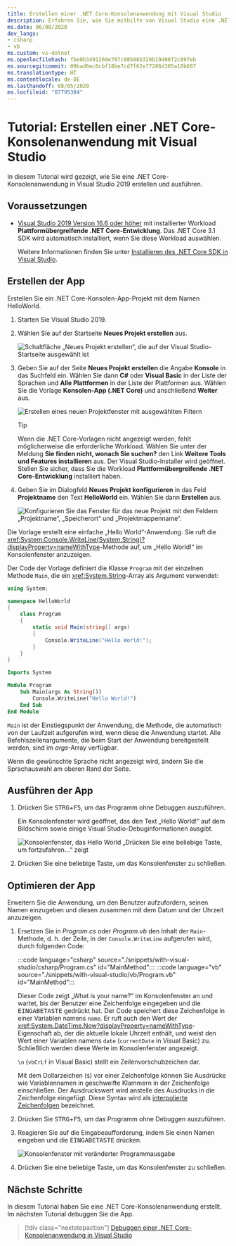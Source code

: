 ```yaml
---
title: Erstellen einer .NET Core-Konsolenanwendung mit Visual Studio
description: Erfahren Sie, wie Sie mithilfe von Visual Studio eine .NET-Konsolenanwendung mit C# oder Visual Basic erstellen.
ms.date: 06/08/2020
dev_langs:
- csharp
- vb
ms.custom: vs-dotnet
ms.openlocfilehash: fbe0b3491260e787c08b98b320b19408f2c897eb
ms.sourcegitcommit: 09bad6ec0cbf18be7cd7f62e77286d305a18b607
ms.translationtype: HT
ms.contentlocale: de-DE
ms.lasthandoff: 08/05/2020
ms.locfileid: "87795384"
---
```

# <a name="tutorial-create-a-net-core-console-application-using-visual-studio"></a>Tutorial: Erstellen einer .NET Core-Konsolenanwendung mit Visual Studio

In diesem Tutorial wird gezeigt, wie Sie eine .NET Core-Konsolenanwendung in Visual Studio 2019 erstellen und ausführen.

## <a name="prerequisites"></a>Voraussetzungen

- [Visual Studio 2019 Version 16.6 oder höher](https://visualstudio.microsoft.com/downloads/?utm_medium=microsoft&utm_source=docs.microsoft.com&utm_campaign=inline+link&utm_content=download+vs2019) mit installierter Workload **Plattformübergreifende .NET Core-Entwicklung**. Das .NET Core 3.1 SDK wird automatisch installiert, wenn Sie diese Workload auswählen.

  Weitere Informationen finden Sie unter [Installieren des .NET Core SDK in Visual Studio](../install/sdk.md?pivots=os-windows#install-with-visual-studio).

## <a name="create-the-app"></a>Erstellen der App

Erstellen Sie ein .NET Core-Konsolen-App-Projekt mit dem Namen HelloWorld.

1. Starten Sie Visual Studio 2019.

1. Wählen Sie auf der Startseite **Neues Projekt erstellen** aus.

   ![Schaltfläche „Neues Projekt erstellen“, die auf der Visual Studio-Startseite ausgewählt ist](./media/with-visual-studio/start-window.png)

1. Geben Sie auf der Seite **Neues Projekt erstellen** die Angabe **Konsole** in das Suchfeld ein. Wählen Sie dann **C#** oder **Visual Basic** in der Liste der Sprachen und **Alle Plattformen** in der Liste der Plattformen aus. Wählen Sie die Vorlage **Konsolen-App (.NET Core)** und anschließend **Weiter** aus.

   ![Erstellen eines neuen Projektfenster mit ausgewählten Filtern](./media/with-visual-studio/create-new-project.png)

   > [!TIP]
   > Wenn die .NET Core-Vorlagen nicht angezeigt werden, fehlt möglicherweise die erforderliche Workload. Wählen Sie unter der Meldung **Sie finden nicht, wonach Sie suchen?** den Link **Weitere Tools und Features installieren** aus. Der Visual Studio-Installer wird geöffnet. Stellen Sie sicher, dass Sie die Workload **Plattformübergreifende .NET Core-Entwicklung** installiert haben.

1. Geben Sie im Dialogfeld **Neues Projekt konfigurieren** in das Feld **Projektname** den Text **HelloWorld** ein. Wählen Sie dann **Erstellen** aus.

   ![Konfigurieren Sie das Fenster für das neue Projekt mit den Feldern „Projektname“, „Speicherort“ und „Projektmappenname“.](./media/with-visual-studio/configure-new-project.png)

Die Vorlage erstellt eine einfache „Hello World“-Anwendung. Sie ruft die <xref:System.Console.WriteLine(System.String)?displayProperty=nameWithType>-Methode auf, um „Hello World!“ im Konsolenfenster anzuzeigen.

Der Code der Vorlage definiert die Klasse `Program` mit der einzelnen Methode `Main`, die ein <xref:System.String>-Array als Argument verwendet:

```csharp
using System;

namespace HelloWorld
{
    class Program
    {
        static void Main(string[] args)
        {
            Console.WriteLine("Hello World!");
        }
    }
}
```

```vb
Imports System

Module Program
    Sub Main(args As String())
        Console.WriteLine("Hello World!")
    End Sub
End Module
```

`Main` ist der Einstiegspunkt der Anwendung, die Methode, die automatisch von der Laufzeit aufgerufen wird, wenn diese die Anwendung startet. Alle Befehlszeilenargumente, die beim Start der Anwendung bereitgestellt werden, sind im *args*-Array verfügbar.

Wenn die gewünschte Sprache nicht angezeigt wird, ändern Sie die Sprachauswahl am oberen Rand der Seite.

## <a name="run-the-app"></a>Ausführen der App

1. Drücken Sie <kbd>STRG</kbd>+<kbd>F5</kbd>, um das Programm ohne Debuggen auszuführen.

   Ein Konsolenfenster wird geöffnet, das den Text „Hello World!“ auf dem Bildschirm sowie einige Visual Studio-Debuginformationen ausgibt.

   ![Konsolenfenster, das Hello World „Drücken Sie eine beliebige Taste, um fortzufahren...“ zeigt](./media/with-visual-studio/hello-world-console.png)

1. Drücken Sie eine beliebige Taste, um das Konsolenfenster zu schließen.

## <a name="enhance-the-app"></a>Optimieren der App

Erweitern Sie die Anwendung, um den Benutzer aufzufordern, seinen Namen einzugeben und diesen zusammen mit dem Datum und der Uhrzeit anzuzeigen.

1. Ersetzen Sie in *Program.cs* oder *Program.vb* den Inhalt der `Main`-Methode, d. h. der Zeile, in der `Console.WriteLine` aufgerufen wird, durch folgenden Code:

   :::code language="csharp" source="./snippets/with-visual-studio/csharp/Program.cs" id="MainMethod":::
   :::code language="vb" source="./snippets/with-visual-studio/vb/Program.vb" id="MainMethod":::

   Dieser Code zeigt „What is your name?“ im Konsolenfenster an und wartet, bis der Benutzer eine Zeichenfolge eingegeben und die <kbd>EINGABETASTE</kbd> gedrückt hat. Der Code speichert diese Zeichenfolge in einer Variablen namens `name`. Er ruft auch den Wert der <xref:System.DateTime.Now?displayProperty=nameWithType>-Eigenschaft ab, der die aktuelle lokale Uhrzeit enthält, und weist den Wert einer Variablen namens `date` (`currentDate` in Visual Basic) zu. Schließlich werden diese Werte im Konsolenfenster angezeigt.

   `\n` (`vbCrLf` in Visual Basic) stellt ein Zeilenvorschubzeichen dar.

   Mit dem Dollarzeichen (`$`) vor einer Zeichenfolge können Sie Ausdrücke wie Variablennamen in geschweifte Klammern in der Zeichenfolge einschließen. Der Ausdruckswert wird anstelle des Ausdrucks in die Zeichenfolge eingefügt. Diese Syntax wird als [interpolierte Zeichenfolgen](../../csharp/language-reference/tokens/interpolated.md) bezeichnet.

1. Drücken Sie <kbd>STRG</kbd>+<kbd>F5</kbd>, um das Programm ohne Debuggen auszuführen.

1. Reagieren Sie auf die Eingabeaufforderung, indem Sie einen Namen eingeben und die <kbd>EINGABETASTE</kbd> drücken.

   ![Konsolenfenster mit veränderter Programmausgabe](./media/with-visual-studio/hello-world-update.png)

1. Drücken Sie eine beliebige Taste, um das Konsolenfenster zu schließen.

## <a name="next-steps"></a>Nächste Schritte

In diesem Tutorial haben Sie eine .NET Core-Konsolenanwendung erstellt. Im nächsten Tutorial debuggen Sie die App.

> [!div class="nextstepaction"]
> [Debuggen einer .NET Core-Konsolenanwendung in Visual Studio](debugging-with-visual-studio.md)
